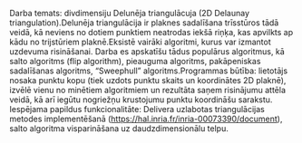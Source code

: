 Darba temats: divdimensiju Delunēja triangulācuja (2D Delaunay triangulation).Delunēja triangulācija ir plaknes sadalīšana trīsstūros tādā veidā, kā neviens no dotiem punktiem neatrodas iekšā riņķa, kas apvilkts ap kādu no trijstūriem plaknē.Eksistē vairāki algoritmi, kurus var izmantot uzdevuma risināšanai. Darba es apskatīšu tādus populārus algoritmus, kā salto algoritms (flip algorithm), pieauguma algoritms, pakāpeniskas sadalīšanas algoritms, “Sweephull” algoritms.Programmas būtība: lietotājs nosaka punktu kopu (tiek uzdots punktu skaits un koordinātes 2D plaknē), izvēlē vienu no minētiem algoritmiem un rezultāta saņem risinājumu attēla veidā, kā arī iegūtu nogriežņu krustojumu punktu koordināšu sarakstu. Iespējama papildus funkcionalitāte: Delivera uzlabotas triangulācijas metodes implementēšanā (https://hal.inria.fr/inria-00073390/document), salto algoritma visparināšana uz daudzdimensionālu telpu.
